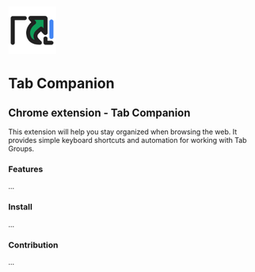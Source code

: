 <img src="./public/icons/icon256.png" width="96">

# Tab Companion

## Chrome extension - Tab Companion
This extension will help you stay organized when browsing the web. It provides simple keyboard shortcuts and automation for working with Tab Groups.

### Features

...

### Install

...

### Contribution

...
